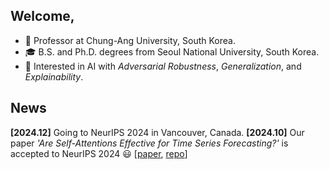 ## Welcome,
* 💼 Professor at Chung-Ang University, South Korea.
* 🎓 B.S. and Ph.D. degrees from Seoul National University, South Korea.
* 📘 Interested in AI with _Adversarial Robustness_, _Generalization_, and _Explainability_.

## News
**[2024.12]** Going to NeurIPS 2024 in Vancouver, Canada.
**[2024.10]** Our paper _'Are Self-Attentions Effective for Time Series Forecasting?'_ is accepted to NeurIPS 2024 😃 [[paper](https://arxiv.org/abs/2405.16877), [repo](https://github.com/dongbeank/CATS)]

